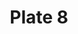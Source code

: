 ---
pid: '8'
an: '6'
title: Plate 8
rev_year: 
_date: '1797'
caption: Capote Anglaise, garnie en Crêpe, Bandeau de Velours, Guilloché en Or, Petit
  fichu croisé, Rubans en Cothurnes
translation: An English capote, decorated with crêpte material/fabric, velvet headband,
  embossed in gold, a little crossed scarf, ribboned Cothurne shoes
student: Avery Schroeder
keywords: "[ Capote, crêpe, guilloché, Cothurne ]"
permalink: /plates/8/
layout: plate-page
---